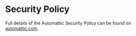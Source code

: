 # Security Policy

Full details of the Automattic Security Policy can be found on [automattic.com](https://automattic.com/security/).
